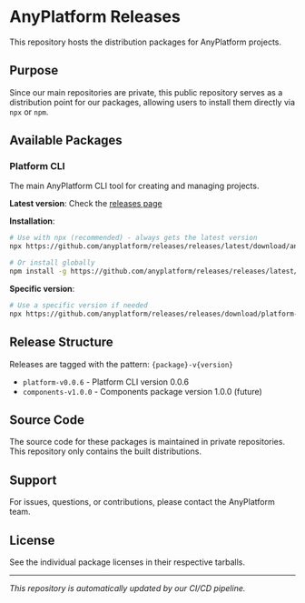 # AnyPlatform Releases

This repository hosts the distribution packages for AnyPlatform projects.

## Purpose

Since our main repositories are private, this public repository serves as a distribution point for our packages, allowing users to install them directly via `npx` or `npm`.

## Available Packages

### Platform CLI
The main AnyPlatform CLI tool for creating and managing projects.

**Latest version**: Check the [releases page](https://github.com/anyplatform/releases/releases)

**Installation**:
```bash
# Use with npx (recommended) - always gets the latest version
npx https://github.com/anyplatform/releases/releases/latest/download/anyplatform-platform.tgz create my-app

# Or install globally
npm install -g https://github.com/anyplatform/releases/releases/latest/download/anyplatform-platform.tgz
```

**Specific version**:
```bash
# Use a specific version if needed
npx https://github.com/anyplatform/releases/releases/download/platform-v0.0.6/anyplatform-platform-0.0.6.tgz create my-app
```

## Release Structure

Releases are tagged with the pattern: `{package}-v{version}`
- `platform-v0.0.6` - Platform CLI version 0.0.6
- `components-v1.0.0` - Components package version 1.0.0 (future)

## Source Code

The source code for these packages is maintained in private repositories. This repository only contains the built distributions.

## Support

For issues, questions, or contributions, please contact the AnyPlatform team.

## License

See the individual package licenses in their respective tarballs.

---

*This repository is automatically updated by our CI/CD pipeline.*
